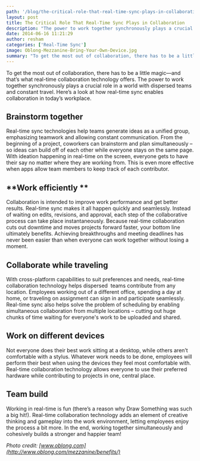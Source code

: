 ```yaml
---
path: '/blog/the-critical-role-that-real-time-sync-plays-in-collaboration/'
layout: post
title: The Critical Role That Real-Time Sync Plays in Collaboration
description: "The power to work together synchronously plays a crucial role in a world with dispersed teams. Here’s a look at how real-time sync enables collaboration."
date: 2014-06-16 11:21:29
author: resham
categories: ['Real-Time Sync']
image: Oblong-Mezzanine-Bring-Your-Own-Device.jpg
summary: "To get the most out of collaboration, there has to be a little magic—and that’s what real-time collaboration technology offers. The power to work together synchronously plays a crucial role in a world with dispersed teams and constant travel. Here’s a look at how real-time sync enables collaboration in today’s workplace."
---
```

To get the most out of collaboration, there has to be a little magic—and that’s what real-time collaboration technology offers. The power to work together synchronously plays a crucial role in a world with dispersed teams and constant travel. Here’s a look at how real-time sync enables collaboration in today’s workplace.

## **Brainstorm together**

Real-time sync technologies help teams generate ideas as a unified group, emphasizing teamwork and allowing constant communication. From the beginning of a project, coworkers can brainstorm and plan simultaneously – so ideas can build off of each other while everyone stays on the same page. With ideation happening in real-time on the screen, everyone gets to have their say no matter where they are working from. This is even more effective when apps allow team members to keep track of each contributor.

## **Work efficiently **

Collaboration is intended to improve work performance and get better results. Real-time sync makes it all happen quickly and seamlessly. Instead of waiting on edits, revisions, and approval, each step of the collaborative process can take place instantaneously. Because real-time collaboration cuts out downtime and moves projects forward faster, your bottom line ultimately benefits. Achieving breakthroughs and meeting deadlines has never been easier than when everyone can work together without losing a moment.

## **Collaborate while traveling**

With cross-platform capabilities to suit preferences and needs, real-time collaboration technology helps dispersed  teams contribute from any location. Employees working out of a different office, spending a day at home, or traveling on assignment can sign in and participate seamlessly. Real-time sync also helps solve the problem of scheduling by enabling simultaneous collaboration from multiple locations – cutting out huge chunks of time waiting for everyone's work to be uploaded and shared.

## **Work on different devices**

Not everyone does their best work sitting at a desktop, while others aren’t comfortable with a stylus. Whatever work needs to be done, employees will perform their best when using the devices they feel most comfortable with. Real-time collaboration technology allows everyone to use their preferred hardware while contributing to projects in one, central place.

## **Team build**

Working in real-time is fun (there’s a reason why Draw Something was such a big hit!). Real-time collaboration technology adds an element of creative thinking and gameplay into the work environment, letting employees enjoy the process a bit more. In the end, working together simultaneously and cohesively builds a stronger and happier team!

_Photo credit: [www.oblong.com](http://www.oblong.com/mezzanine/benefits/)_
